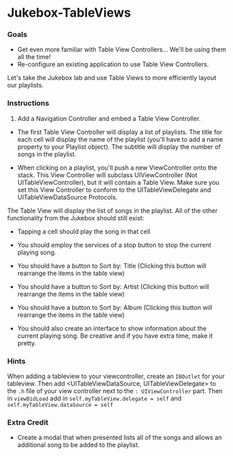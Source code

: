 

Jukebox-TableViews
=========

### Goals 

- Get even more familiar with Table View Controllers... We'll be using them all the time! 
- Re-configure an existing application to use Table View Controllers. 


Let's take the Jukebox lab and use Table Views to more efficiently layout our playlists.    


### Instructions 

1. Add a Navigation Controller and embed a Table View Controller.

- The first Table View Controller will display a list of playlists.  The title for each cell will display the name of the playlist (you'll have to add a name property to your Playlist object).  The subtitle will display the number of songs in the playlist.  

- When clicking on a playlist, you'll push a new ViewController onto the stack.  This View Controller will subclass UIViewController  (Not UITableViewController), but it will contain a Table View.  Make sure you set this View Controller to conform to the UITableViewDelegate and UITableViewDataSource Protocols.  

The Table View will display the list of songs in the playlist.  All of the other functionality from the Jukebox should still exist: 

- Tapping a cell should play the song in that cell 
- You should employ the services of a stop button to stop the current playing song.  
- You should have a button to Sort by: Title (Clicking this button will rearrange the items in the table view) 
- You should have a button to Sort by: Artist (Clicking this button will rearrange the items in the table view)
- You should have a button to Sort by: Album   (Clicking this button will rearrange the items in the table view)  

- You should also create an interface to show information about the current playing song.  Be creative and if you have extra time, make it pretty.  

### Hints

When adding a tableview to your viewcontroller, create an `IBOutlet` for your tableview. Then add <UITableViewDataSource, UITableViewDelegate> to the `.h` file of your view controller next to the `: UIViewController` part. Then in `viewDidLoad` add in `self.myTableView.delegate = self` and `self.myTableView.dataSource = self`

### Extra Credit 

- Create a modal that when presented lists all of the songs and allows an additional song to be added to the playlist.  



